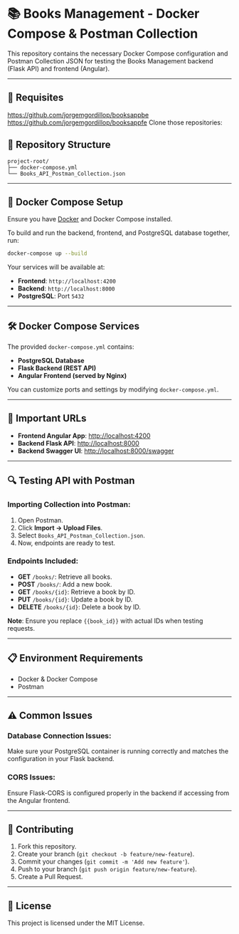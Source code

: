 
# 📚 Books Management - Docker Compose & Postman Collection

This repository contains the necessary Docker Compose configuration and Postman Collection JSON for testing the Books Management backend (Flask API) and frontend (Angular).

---

## 📁 Requisites
https://github.com/jorgemgordillop/booksappbe
https://github.com/jorgemgordillop/booksappfe
Clone those repositories:


## 📁 Repository Structure

```
project-root/
├── docker-compose.yml
└── Books_API_Postman_Collection.json
```

---

## 🐳 Docker Compose Setup

Ensure you have [Docker](https://docs.docker.com/get-docker/) and Docker Compose installed.

To build and run the backend, frontend, and PostgreSQL database together, run:

```bash
docker-compose up --build
```

Your services will be available at:

- **Frontend**: `http://localhost:4200`
- **Backend**: `http://localhost:8000`
- **PostgreSQL**: Port `5432`

---

## 🛠️ Docker Compose Services

The provided `docker-compose.yml` contains:

- **PostgreSQL Database**
- **Flask Backend (REST API)**
- **Angular Frontend (served by Nginx)**

You can customize ports and settings by modifying `docker-compose.yml`.

---

## 🚩 Important URLs

- **Frontend Angular App**: [http://localhost:4200](http://localhost:4200)
- **Backend Flask API**: [http://localhost:8000](http://localhost:8000)
- **Backend Swagger UI**: [http://localhost:8000/swagger](http://localhost:8000/swagger)

---

## 🔍 Testing API with Postman

### Importing Collection into Postman:

1. Open Postman.
2. Click **Import → Upload Files**.
3. Select `Books_API_Postman_Collection.json`.
4. Now, endpoints are ready to test.

### Endpoints Included:

- **GET** `/books/`: Retrieve all books.
- **POST** `/books/`: Add a new book.
- **GET** `/books/{id}`: Retrieve a book by ID.
- **PUT** `/books/{id}`: Update a book by ID.
- **DELETE** `/books/{id}`: Delete a book by ID.

**Note**: Ensure you replace `{{book_id}}` with actual IDs when testing requests.

---

## 📋 Environment Requirements

- Docker & Docker Compose
- Postman

---

## ⚠️ Common Issues

### Database Connection Issues:

Make sure your PostgreSQL container is running correctly and matches the configuration in your Flask backend.

### CORS Issues:

Ensure Flask-CORS is configured properly in the backend if accessing from the Angular frontend.

---

## 🤝 Contributing

1. Fork this repository.
2. Create your branch (`git checkout -b feature/new-feature`).
3. Commit your changes (`git commit -m 'Add new feature'`).
4. Push to your branch (`git push origin feature/new-feature`).
5. Create a Pull Request.

---

## 📝 License

This project is licensed under the MIT License.
